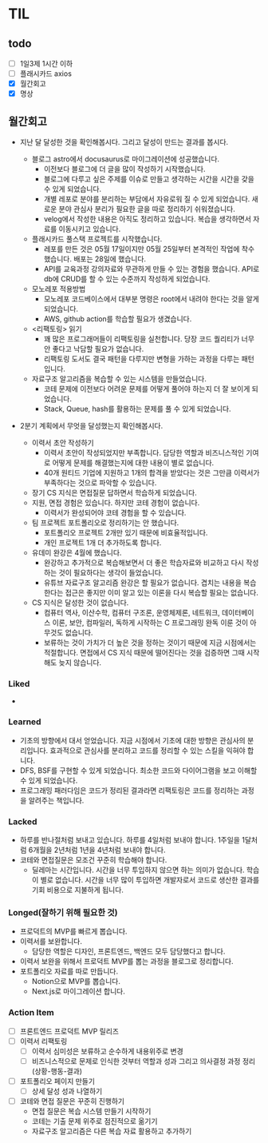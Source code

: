 # TIL

## todo

- [ ] 1일3제 1시간 이하
- [ ] 플래시카드 axios
- [x] 월간회고
- [x] 명상

## 월간회고

- 지난 달 달성한 것을 확인해봅시다. 그리고 달성이 만드는 결과를 봅시다.

  - 블로그 astro에서 docusaurus로 마이그레이션에 성공했습니다.
    - 이전보다 블로그에 더 글을 많이 작성하기 시작했습니다.
    - 블로그에 다루고 싶은 주제를 이슈로 만들고 생각하는 시간을 시간을 갖을 수 있게 되었습니다.
    - 개별 레포로 분야를 분리하는 부담에서 자유로워 질 수 있게 되었습니다. 새로운 분야 관심사 분리가 필요한 글을 따로 정리하기 쉬워졌습니다.
    - velog에서 작성한 내용은 아직도 정리하고 있습니다. 복습을 생각하면서 자료를 이동시키고 있습니다.
  - 플래시카드 풀스택 프로젝트를 시작했습니다.
    - 레포를 만든 것은 05월 17일이지만 05월 25일부터 본격적인 작업에 착수했습니다. 배포는 28일에 했습니다.
    - API를 교육과정 강의자료와 무관하게 만들 수 있는 경험을 했습니다. API로 db에 CRUD를 할 수 있는 수준까지 작성하게 되었습니다.
  - 모노레포 적용방법
    - 모노레포 코드베이스에서 대부분 명령은 root에서 내려야 한다는 것을 알게 되었습니다.
    - AWS, github action를 학습할 필요가 생겼습니다.
  - <리팩토링> 읽기
    - 꽤 많은 프로그래머들이 리팩토링을 실천합니다. 당장 코드 퀄리티가 너무 안 좋다고 낙담할 필요가 없습니다.
    - 리팩토링 도서도 결국 패턴을 다루지만 변형을 가하는 과정을 다루는 패턴입니다.
  - 자료구조 알고리즘을 복습할 수 있는 시스템을 만들었습니다.
    - 코테 문제에 이전보다 어려운 문제를 어떻게 풀어야 하는지 더 잘 보이게 되었습니다.
    - Stack, Queue, hash를 활용하는 문제를 풀 수 있게 되었습니다.

- 2분기 계획에서 무엇을 달성했는지 확인해봅시다.

  - 이력서 초안 작성하기
    - 이력서 초안이 작성되었지만 부족합니다. 담당한 역할과 비즈니스적인 기여로 어떻게 문제를 해결했는지에 대한 내용이 별로 없습니다.
    - 40개 원티드 기업에 지원하고 1개의 합격을 받았다는 것은 그만큼 이력서가 부족하다는 것으로 파악할 수 있습니다.
  - 장기 CS 지식은 면접질문 답하면서 학습하게 되었습니다.
  - 지원, 면접 경험은 있습니다. 하지만 코테 경험이 없습니다.
    - 이력서가 완성되어야 코테 경험을 할 수 있습니다.
  - 팀 프로젝트 포트폴리오로 정리하기는 안 했습니다.
    - 포트폴리오 프로젝트 2개만 있기 때문에 비효율적입니다.
    - 개인 프로젝트 1개 더 추가하도록 합니다.
  - 유데미 완강은 4월에 했습니다.
    - 완강하고 추가적으로 복습해보면서 더 좋은 학습자료와 비교하고 다시 작성하는 것이 필요하다는 생각이 들었습니다.
    - 유튜브 자료구조 알고리즘 완강은 할 필요가 없습니다. 겹치는 내용을 복습한다는 접근은 좋지만 이미 알고 있는 이론을 다시 복습할 필요는 없습니다.
  - CS 지식은 달성한 것이 없습니다.
    - 컴퓨터 역사, 이산수학, 컴퓨터 구조론, 운영체제론, 네트워크, 데이터베이스 이론, 보안, 컴파일러, 독하게 시작하는 C 프로그래밍 완독 이룬 것이 아무것도 없습니다.
    - 보류하는 것이 가치가 더 높은 것을 정하는 것이기 때문에 지금 시점에서는 적절합니다. 면접에서 CS 지식 때문에 떨어진다는 것을 검증하면 그때 시작해도 늦지 않습니다.

### Liked

-

### Learned

- 기초의 방향에서 대서 얻었습니다. 지금 시점에서 기초에 대한 방향은 관심사의 분리입니다. 효과적으로 관심사를 분리하고 코드를 정리할 수 있는 스킬을 익혀야 합니다.
- DFS, BSF를 구현할 수 있게 되었습니다. 최소한 코드와 다이어그램을 보고 이해할 수 있게 되었습니다.
- 프로그래밍 패러다임은 코드가 정리된 결과라면 리팩토링은 코드를 정리하는 과정을 알려주는 책입니다.

### Lacked

- 하루를 반나절처럼 보내고 있습니다. 하루를 4일처럼 보내야 합니다. 1주일을 1달처럼 6개월을 2년처럼 1년을 4년처럼 보내야 합니다.
- 코테와 면접질문은 모조건 꾸준히 학습해야 합니다.
  - 딜레마는 시간입니다. 시간을 너무 투입하지 않으면 하는 의미가 없습니다. 학습이 별로 없습니다. 시간을 너무 많이 투입하면 개발자로서 코드로 생산한 결과를 기회 비용으로 지불하게 됩니다.

### Longed(잘하기 위해 필요한 것)

- 프로덕트의 MVP를 빠르게 뽑습니다.
- 이력서를 보완합니다.
  - 담당한 역할은 디자인, 프론트엔드, 백엔드 모두 담당했다고 합니다.
- 이력서 보완을 위해서 프로덕트 MVP를 뽑는 과정을 블로그로 정리합니다.
- 포트폴리오 자료를 따로 만듭니다.
  - Notion으로 MVP를 뽑습니다.
  - Next.js로 마이그레이션 합니다.

### Action Item

- [ ] 프론트엔드 프로덕트 MVP 릴리즈
- [ ] 이력서 리팩토링
  - [ ] 이력서 심미성은 보류하고 순수하게 내용위주로 변경
  - [ ] 비즈니스적으로 문제로 인식한 것부터 역할과 성과 그리고 의사결정 과정 정리(상황-행동-결과)
- [ ] 포트폴리오 페이지 만들기
  - [ ] 상세 달성 성과 나열하기
- [ ] 코테와 면접 질문은 꾸준히 진행하기
  - 면접 질문은 복습 시스템 만들기 시작하기
  - 코테는 기출 문제 위주로 점진적으로 옮기기
  - 자료구조 알고리즘은 다른 복습 자료 활용하고 추가하기
